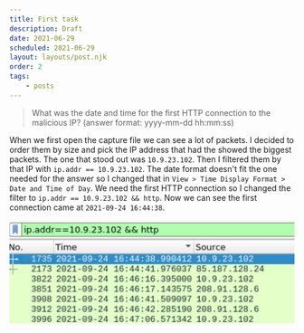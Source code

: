 ```yaml
---
title: First task
description: Draft
date: 2021-06-29
scheduled: 2021-06-29
layout: layouts/post.njk
order: 2
tags:
    - posts
---
```


> What was the date and time for the first HTTP connection to the malicious IP?
> (answer format: yyyy-mm-dd hh:mm:ss)

When we first open the capture file we can see a lot of packets.
I decided to order them by size and pick the IP address that had the showed the biggest packets. The one that stood out was `10.9.23.102`.
Then I filtered them by that IP with `ip.addr == 10.9.23.102`. The date format doesn't fit the one needed for the answer so I changed that in `View > Time Display Format > Date and Time of Day`. We need the first HTTP connection so I changed the filter to `ip.addr == 10.9.23.102 && http`.
Now we can see the first connection came at `2021-09-24 16:44:38`.

![first connection](/img/remote/first-date.PNG)